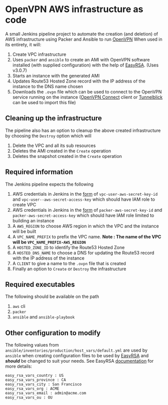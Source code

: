 # OpenVPN AWS infrastructure as code
A small Jenkins pipeline project to automate the creation (and deletion) of AWS infrastructure using Packer and Ansible to run [OpenVPN](https://en.wikipedia.org/wiki/OpenVPN)
When used in its entirety, it will:
1. Create VPC infrastructure
2. Uses `packer` and `ansible` to create an AMI with OpenVPN software installed (with supplied configuration) with the help of [EasyRSA](https://github.com/OpenVPN/easy-rsa). (Uses v3.0.7)
3. Starts an instance with the generated AMI
4. Updates Route53 Hosted Zone record with the IP address of the instance to the DNS name chosen
5. Downloads the `.ovpn` file which can be used to connect to the OpenVPN service running on the instance ([OpenVPN Connect](https://openvpn.net/client-connect-vpn-for-mac-os/) client or [Tunnelblick](https://tunnelblick.net/) can be used to import this file)

## Cleaning up the infrastructure
The pipeline also has an option to cleanup the above created infrastructure by choosing the `Destroy` option which will
1. Delete the VPC and all its sub resources
2. Deletes the AMI created in the `Create` operation
3. Deletes the snapshot created in the `Create` operation

## Required information
The Jenkins pipeline expects the following
1. AWS credentials in Jenkins in the [form](https://www.jenkins.io/doc/book/using/using-credentials/) of `vpc-user-aws-secret-key-id` and `vpc-user--aws-secret-access-key` which should have IAM role to create VPC
2. AWS credentials in Jenkins in the [form](https://www.jenkins.io/doc/book/using/using-credentials/) of `packer-aws-secret-key-id` and `packer-aws-secret-access-key` which should have IAM role limited to building an instance
3. A `AWS_REGION` to choose AWS region in which the VPC and the instance will be built
4. A `VPC_NAME_PREFIX` to prefix the VPC name. **Note : The name of the VPC will be `VPC_NAME_PREFIX-AWS_REGION`**
5. A `HOSTED_ZONE_ID` to identify the Route53 Hosted Zone
6. A `HOSTED_DNS_NAME` to choose a DNS for updating the Route53 record with the IP address of the instance
7. A `CLIENT` to give a name to the `.ovpn` file that is created
8. Finally an option to `Create` or `Destroy` the infrastructure

## Required executables
The following should be available on the path
1. `aws` cli
2. `packer`
3. `ansible` and `ansible-playbook`

## Other configuration to modify
The following values from `ansible/inventories/production/host_vars/default.yml` are used by `ansible` when creating configuration files to be used by [EasyRSA](https://github.com/OpenVPN/easy-rsa) and ***should*** be changed to suit your needs. See EasyRSA [documentation](https://github.com/OpenVPN/easy-rsa/blob/master/README.quickstart.md) for more details:

```
easy_rsa_vars_country : US
easy_rsa_vars_province : CA
easy_rsa_vars_city : San Francisco
easy_rsa_vars_org : ACME
easy_rsa_vars_email : admin@acme.com
easy_rsa_vars_ou : OU
```
